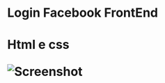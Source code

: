 <h1>Login Facebook FrontEnd<h1>
<p>Html e css </p>
 
![Screenshot](https://user-images.githubusercontent.com/49589069/81510511-91898c00-92e8-11ea-923b-cfa37f60fa2f.png)
